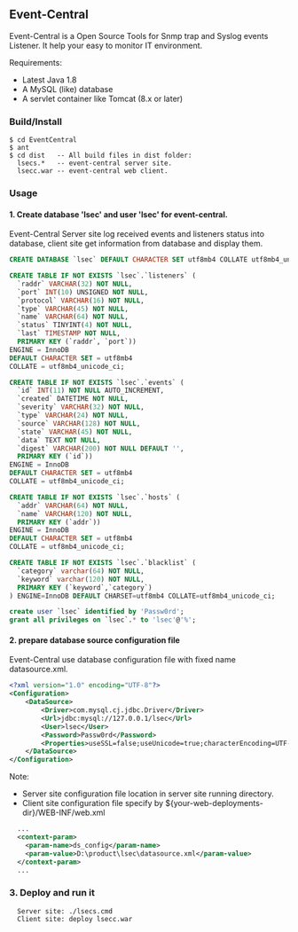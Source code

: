 ## Event-Central

Event-Central is a Open Source Tools for Snmp trap and Syslog events Listener. It help your easy to monitor IT environment.

Requirements:

- Latest Java 1.8
- A MySQL (like) database
- A servlet container like  Tomcat (8.x or later)

### Build/Install
```shell
$ cd EventCentral
$ ant
$ cd dist   -- All build files in dist folder:
  lsecs.*   -- event-central server site.
  lsecc.war -- event-central web client.
```

### Usage

#### 1. Create database 'lsec' and user 'lsec' for event-central. 

Event-Central Server site log received events and listeners status into database, client site get information from database and display them.

```sql
CREATE DATABASE `lsec` DEFAULT CHARACTER SET utf8mb4 COLLATE utf8mb4_unicode_ci;

CREATE TABLE IF NOT EXISTS `lsec`.`listeners` (
  `raddr` VARCHAR(32) NOT NULL,
  `port` INT(10) UNSIGNED NOT NULL,
  `protocol` VARCHAR(16) NOT NULL,
  `type` VARCHAR(45) NOT NULL,
  `name` VARCHAR(64) NOT NULL,
  `status` TINYINT(4) NOT NULL,
  `last` TIMESTAMP NOT NULL,
  PRIMARY KEY (`raddr`, `port`))
ENGINE = InnoDB
DEFAULT CHARACTER SET = utf8mb4
COLLATE = utf8mb4_unicode_ci;

CREATE TABLE IF NOT EXISTS `lsec`.`events` (
  `id` INT(11) NOT NULL AUTO_INCREMENT,
  `created` DATETIME NOT NULL,
  `severity` VARCHAR(32) NOT NULL,
  `type` VARCHAR(24) NOT NULL,
  `source` VARCHAR(128) NOT NULL,
  `state` VARCHAR(45) NOT NULL,
  `data` TEXT NOT NULL,
  `digest` VARCHAR(200) NOT NULL DEFAULT '',
  PRIMARY KEY (`id`))
ENGINE = InnoDB
DEFAULT CHARACTER SET = utf8mb4
COLLATE = utf8mb4_unicode_ci;

CREATE TABLE IF NOT EXISTS `lsec`.`hosts` (
  `addr` VARCHAR(64) NOT NULL,
  `name` VARCHAR(120) NOT NULL,
  PRIMARY KEY (`addr`))
ENGINE = InnoDB
DEFAULT CHARACTER SET = utf8mb4
COLLATE = utf8mb4_unicode_ci;

CREATE TABLE IF NOT EXISTS `lsec`.`blacklist` (
  `category` varchar(64) NOT NULL,
  `keyword` varchar(120) NOT NULL,
  PRIMARY KEY (`keyword`,`category`)
) ENGINE=InnoDB DEFAULT CHARSET=utf8mb4 COLLATE=utf8mb4_unicode_ci;

create user `lsec` identified by 'Passw0rd';
grant all privileges on `lsec`.* to 'lsec'@'%';

```

#### 2. prepare database source configuration file 

Event-Central use database configuration file with fixed name datasource.xml.

```xml
<?xml version="1.0" encoding="UTF-8"?>
<Configuration>
	<DataSource>
		<Driver>com.mysql.cj.jdbc.Driver</Driver>
		<Url>jdbc:mysql://127.0.0.1/lsec</Url>
		<User>lsec</User>
		<Password>Passw0rd</Password>
		<Properties>useSSL=false;useUnicode=true;characterEncoding=UTF-8;autoReconnect=true</Properties>
	</DataSource>
</Configuration>
```

Note:
- Server site configuration file location in server site running directory.
- Client site configuration file specify by ${your-web-deployments-dir}/WEB-INF/web.xml

```xml
  ...
  <context-param>
	<param-name>ds_config</param-name>
	<param-value>D:\product\lsec\datasource.xml</param-value> 
  </context-param>
  ...
```

### 3. Deploy and run it

```
  Server site: ./lsecs.cmd
  Client site: deploy lsecc.war
```

  


